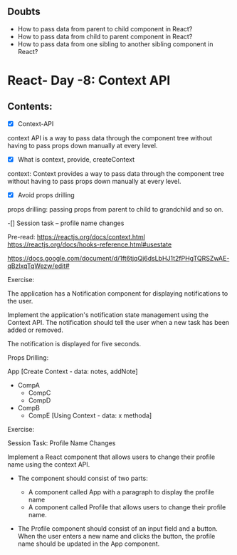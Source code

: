 ## Doubts

- How to pass data from parent to child component in React?
- How to pass data from child to parent component in React?
- How to pass data from one sibling to another sibling component in React?

# React- Day -8: Context API

## Contents:

-[x] Context-API

context API is a way to pass data through the component tree without having to pass props down manually at every level.

-[x] What is context, provide, createContext

context: Context provides a way to pass data through the component tree without having to pass props down manually at every level.

-[x] Avoid props drilling

props drilling: passing props from parent to child to grandchild and so on.

-[] Session task – profile name changes

Pre-read:
https://reactjs.org/docs/context.html
https://reactjs.org/docs/hooks-reference.html#usestate

https://docs.google.com/document/d/1ft6tjqQj6dsLbHJ1t2fPHgTQRSZwAE-qBzlxqTqWezw/edit#

Exercise:

The application has a Notification component for displaying notifications to the user.

Implement the application's notification state management using the Context API. The notification should tell the user when a new task has been added or removed.

The notification is displayed for five seconds.

Props Drilling:

App [Create Context - data: notes, addNote]

- CompA
  - CompC
  - CompD
- CompB
  - CompE [Using Context - data: x methoda]

Exercise:

Session Task: Profile Name Changes

Implement a React component that allows users to change their profile name using the context API.

- The component should consist of two parts:

  - A component called App with a paragraph to display the profile name
  - A component called Profile that allows users to change their profile name.

- The Profile component should consist of an input field and a button. When the user enters a new name and clicks the button, the profile name should be updated in the App component.
